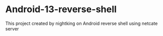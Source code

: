 # Android-13-reverse-shell
This project created by nightking on Android reverse shell using netcate server 
